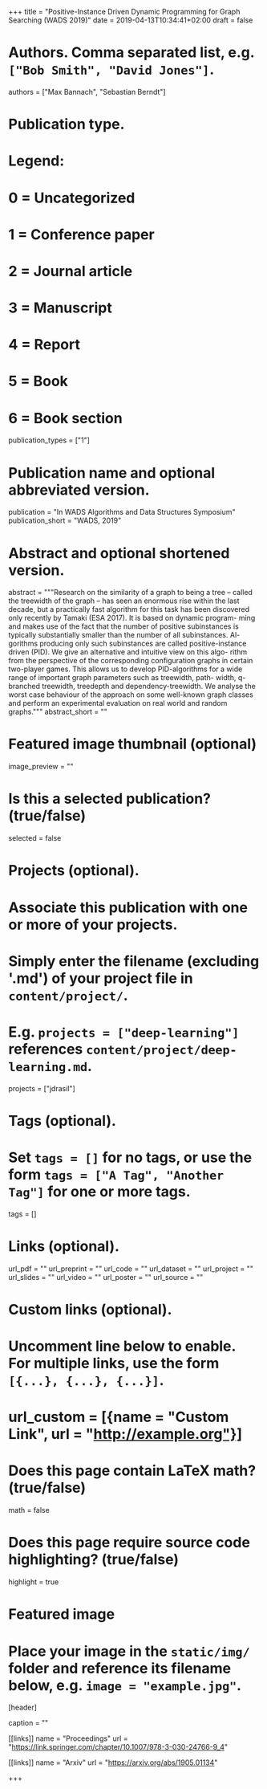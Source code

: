 +++
title = "Positive-Instance Driven Dynamic Programming for Graph Searching (WADS 2019)"
date = 2019-04-13T10:34:41+02:00
draft = false

# Authors. Comma separated list, e.g. `["Bob Smith", "David Jones"]`.
authors = ["Max Bannach", "Sebastian Berndt"]

# Publication type.
# Legend:
# 0 = Uncategorized
# 1 = Conference paper
# 2 = Journal article
# 3 = Manuscript
# 4 = Report
# 5 = Book
# 6 = Book section
publication_types = ["1"]

# Publication name and optional abbreviated version.
publication = "In WADS Algorithms and Data Structures Symposium"
publication_short = "WADS, 2019"

# Abstract and optional shortened version.
abstract = """Research on the similarity of a graph to being a tree – called
the treewidth of the graph – has seen an enormous rise within the last
decade, but a practically fast algorithm for this task has been discovered
only recently by Tamaki (ESA 2017). It is based on dynamic program-
ming and makes use of the fact that the number of positive subinstances
is typically substantially smaller than the number of all subinstances. Al-
gorithms producing only such subinstances are called positive-instance
driven (PID). We give an alternative and intuitive view on this algo-
rithm from the perspective of the corresponding configuration graphs in
certain two-player games. This allows us to develop PID-algorithms for
a wide range of important graph parameters such as treewidth, path-
width, q-branched treewidth, treedepth and dependency-treewidth. We
analyse the worst case behaviour of the approach on some well-known
graph classes and perform an experimental evaluation on real world and
random graphs."""
abstract_short = ""

# Featured image thumbnail (optional)
image_preview = ""

# Is this a selected publication? (true/false)
selected = false

# Projects (optional).
#   Associate this publication with one or more of your projects.
#   Simply enter the filename (excluding '.md') of your project file in `content/project/`.
#   E.g. `projects = ["deep-learning"]` references `content/project/deep-learning.md`.
projects = ["jdrasil"]

# Tags (optional).
#   Set `tags = []` for no tags, or use the form `tags = ["A Tag", "Another Tag"]` for one or more tags.
tags = []

# Links (optional).
url_pdf = ""
url_preprint = ""
url_code = ""
url_dataset = ""
url_project = ""
url_slides = ""
url_video = ""
url_poster = ""
url_source = ""

# Custom links (optional).
#   Uncomment line below to enable. For multiple links, use the form `[{...}, {...}, {...}]`.
# url_custom = [{name = "Custom Link", url = "http://example.org"}]

# Does this page contain LaTeX math? (true/false)
math = false

# Does this page require source code highlighting? (true/false)
highlight = true

# Featured image
# Place your image in the `static/img/` folder and reference its filename below, e.g. `image = "example.jpg"`.
[header]

caption = ""


[[links]]
    name = "Proceedings"
    url = "https://link.springer.com/chapter/10.1007/978-3-030-24766-9_4"
    
[[links]]
    name = "Arxiv"
    url = "https://arxiv.org/abs/1905.01134"





+++
